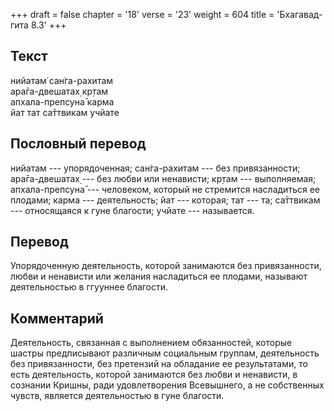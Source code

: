 +++
draft = false
chapter = '18'
verse = '23'
weight = 604
title = 'Бхагавад-гита 8.3'
+++
## Текст

нийатам̇ сан̇га-рахитам  
ара̄га-двешатах̣ кр̣там  
апхала-препсуна̄ карма  
йат тат са̄ттвикам учйате

## Пословный перевод

нийатам --- упорядоченная; сан̇га-рахитам --- без привязанности;
ара̄га-двешатах̣ --- без любви или ненависти; кр̣там --- выполняемая;
апхала-препсуна̄ --- человеком, который не стремится насладиться ее
плодами; карма --- деятельность; йат --- которая; тат --- та; са̄ттвикам
--- относящаяся к гуне благости; учйате --- называется.

## Перевод

Упорядоченную деятельность, которой занимаются без привязанности, любви
и ненависти или желания насладиться ее плодами, называют деятельностью в
ггууннее благости.

## Комментарий

Деятельность, связанная с выполнением обязанностей, которые шастры
предписывают различным социальным группам, деятельность без
привязанности, без претензий на обладание ее результатами, то есть
деятельность, которой занимаются без любви и ненависти, в сознании
Кришны, ради удовлетворения Всевышнего, а не собственных чувств,
является деятельностью в гуне благости.
